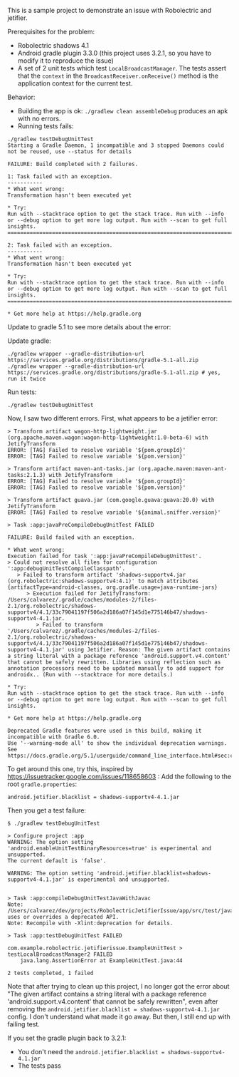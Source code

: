 This is a sample project to demonstrate an issue with Robolectric and jetifier.

Prerequisites for the problem:
* Robolectric shadows 4.1
* Android gradle plugin 3.3.0 (this project uses 3.2.1, so you have to modify it to reproduce the issue)
* A set of 2 unit tests which test `LocalBroadcastManager`. The tests assert that the `context` in the `BroadcastReceiver.onReceive()` method is the application context for the current test.

Behavior:
* Building the app is ok: `./gradlew clean assembleDebug` produces an apk with no errors.
* Running tests fails:

```
./gradlew testDebugUnitTest
Starting a Gradle Daemon, 1 incompatible and 3 stopped Daemons could not be reused, use --status for details

FAILURE: Build completed with 2 failures.

1: Task failed with an exception.
-----------
* What went wrong:
Transformation hasn't been executed yet

* Try:
Run with --stacktrace option to get the stack trace. Run with --info or --debug option to get more log output. Run with --scan to get full insights.
==============================================================================

2: Task failed with an exception.
-----------
* What went wrong:
Transformation hasn't been executed yet

* Try:
Run with --stacktrace option to get the stack trace. Run with --info or --debug option to get more log output. Run with --scan to get full insights.
==============================================================================

* Get more help at https://help.gradle.org
```

Update to gradle 5.1 to see more details about the error:

Update gradle:

```
./gradlew wrapper --gradle-distribution-url https://services.gradle.org/distributions/gradle-5.1-all.zip
./gradlew wrapper --gradle-distribution-url https://services.gradle.org/distributions/gradle-5.1-all.zip # yes, run it twice
```

Run tests:
```
./gradlew testDebugUnitTest
```

Now, I saw two different errors. First, what appears to be a jetifier error:

```
> Transform artifact wagon-http-lightweight.jar (org.apache.maven.wagon:wagon-http-lightweight:1.0-beta-6) with JetifyTransform
ERROR: [TAG] Failed to resolve variable '${pom.groupId}'
ERROR: [TAG] Failed to resolve variable '${pom.version}'

> Transform artifact maven-ant-tasks.jar (org.apache.maven:maven-ant-tasks:2.1.3) with JetifyTransform
ERROR: [TAG] Failed to resolve variable '${pom.groupId}'
ERROR: [TAG] Failed to resolve variable '${pom.version}'

> Transform artifact guava.jar (com.google.guava:guava:20.0) with JetifyTransform
ERROR: [TAG] Failed to resolve variable '${animal.sniffer.version}'

> Task :app:javaPreCompileDebugUnitTest FAILED

FAILURE: Build failed with an exception.

* What went wrong:
Execution failed for task ':app:javaPreCompileDebugUnitTest'.
> Could not resolve all files for configuration ':app:debugUnitTestCompileClasspath'.
   > Failed to transform artifact 'shadows-supportv4.jar (org.robolectric:shadows-supportv4:4.1)' to match attributes {artifactType=android-classes, org.gradle.usage=java-runtime-jars}
      > Execution failed for JetifyTransform: /Users/calvarez/.gradle/caches/modules-2/files-2.1/org.robolectric/shadows-supportv4/4.1/33c79041197f506a2d186a07f145d1e775146b47/shadows-supportv4-4.1.jar.
         > Failed to transform '/Users/calvarez/.gradle/caches/modules-2/files-2.1/org.robolectric/shadows-supportv4/4.1/33c79041197f506a2d186a07f145d1e775146b47/shadows-supportv4-4.1.jar' using Jetifier. Reason: The given artifact contains a string literal with a package reference 'android.support.v4.content' that cannot be safely rewritten. Libraries using reflection such as annotation processors need to be updated manually to add support for androidx.. (Run with --stacktrace for more details.)

* Try:
Run with --stacktrace option to get the stack trace. Run with --info or --debug option to get more log output. Run with --scan to get full insights.

* Get more help at https://help.gradle.org

Deprecated Gradle features were used in this build, making it incompatible with Gradle 6.0.
Use '--warning-mode all' to show the individual deprecation warnings.
See https://docs.gradle.org/5.1/userguide/command_line_interface.html#sec:command_line_warnings
```

To get around this one, try this, inspired by https://issuetracker.google.com/issues/118658603 :
Add the following to the root `gradle.properties`:

```
android.jetifier.blacklist = shadows-supportv4-4.1.jar
```

Then you get a test failure:
```
$ ./gradlew testDebugUnitTest

> Configure project :app
WARNING: The option setting 'android.enableUnitTestBinaryResources=true' is experimental and unsupported.
The current default is 'false'.

WARNING: The option setting 'android.jetifier.blacklist=shadows-supportv4-4.1.jar' is experimental and unsupported.


> Task :app:compileDebugUnitTestJavaWithJavac
Note: /Users/calvarez/dev/projects/RobolectricJetifierIssue/app/src/test/java/com/example/robolectric/jetifierissue/ExampleUnitTest.java uses or overrides a deprecated API.
Note: Recompile with -Xlint:deprecation for details.

> Task :app:testDebugUnitTest FAILED

com.example.robolectric.jetifierissue.ExampleUnitTest > testLocalBroadcastManager2 FAILED
    java.lang.AssertionError at ExampleUnitTest.java:44

2 tests completed, 1 failed
```

Note that after trying to clean up this project, I no longer got the error about "The given artifact contains a string literal with a package reference 'android.support.v4.content' that cannot be safely rewritten", even after removing the `android.jetifier.blacklist = shadows-supportv4-4.1.jar` config. I don't understand what made it go away.
But then, I still end up with failing test.

If you set the gradle plugin back to 3.2.1:
* You don't need the `android.jetifier.blacklist = shadows-supportv4-4.1.jar`
* The tests pass
